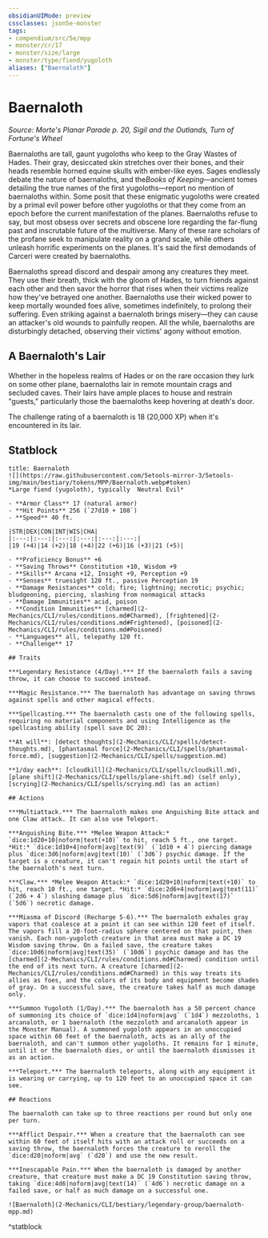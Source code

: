 ```yaml
---
obsidianUIMode: preview
cssclasses: json5e-monster
tags:
- compendium/src/5e/mpp
- monster/cr/17
- monster/size/large
- monster/type/fiend/yugoloth
aliases: ["Baernaloth"]
---
```

# Baernaloth
*Source: Morte's Planar Parade p. 20, Sigil and the Outlands, Turn of Fortune's Wheel*  

Baernaloths are tall, gaunt yugoloths who keep to the Gray Wastes of Hades. Their gray, desiccated skin stretches over their bones, and their heads resemble horned equine skulls with ember-like eyes. Sages endlessly debate the nature of baernaloths, and the*Books of Keeping*—ancient tomes detailing the true names of the first yugoloths—report no mention of baernaloths within. Some posit that these enigmatic yugoloths were created by a primal evil power before other yugoloths or that they come from an epoch before the current manifestation of the planes. Baernaloths refuse to say, but most obsess over secrets and obscene lore regarding the far-flung past and inscrutable future of the multiverse. Many of these rare scholars of the profane seek to manipulate reality on a grand scale, while others unleash horrific experiments on the planes. It's said the first demodands of Carceri were created by baernaloths.

Baernaloths spread discord and despair among any creatures they meet. They use their breath, thick with the gloom of Hades, to turn friends against each other and then savor the horror that rises when their victims realize how they've betrayed one another. Baernaloths use their wicked power to keep mortally wounded foes alive, sometimes indefinitely, to prolong their suffering. Even striking against a baernaloth brings misery—they can cause an attacker's old wounds to painfully reopen. All the while, baernaloths are disturbingly detached, observing their victims' agony without emotion.

## A Baernaloth's Lair

Whether in the hopeless realms of Hades or on the rare occasion they lurk on some other plane, baernaloths lair in remote mountain crags and secluded caves. Their lairs have ample places to house and restrain "guests," particularly those the baernaloths keep hovering at death's door.

The challenge rating of a baernaloth is 18 (20,000 XP) when it's encountered in its lair.

## Statblock

```ad-statblock
title: Baernaloth
![](https://raw.githubusercontent.com/5etools-mirror-3/5etools-img/main/bestiary/tokens/MPP/Baernaloth.webp#token)
*Large fiend (yugoloth), typically  Neutral Evil*

- **Armor Class** 17 (natural armor)
- **Hit Points** 256 (`27d10 + 108`)
- **Speed** 40 ft.

|STR|DEX|CON|INT|WIS|CHA|
|:---:|:---:|:---:|:---:|:---:|:---:|
|19 (+4)|14 (+2)|18 (+4)|22 (+6)|16 (+3)|21 (+5)|

- **Proficiency Bonus** +6
- **Saving Throws** Constitution +10, Wisdom +9
- **Skills** Arcana +12, Insight +9, Perception +9
- **Senses** truesight 120 ft., passive Perception 19
- **Damage Resistances** cold; fire; lightning; necrotic; psychic; bludgeoning, piercing, slashing from nonmagical attacks
- **Damage Immunities** acid, poison
- **Condition Immunities** [charmed](2-Mechanics/CLI/rules/conditions.md#Charmed), [frightened](2-Mechanics/CLI/rules/conditions.md#Frightened), [poisoned](2-Mechanics/CLI/rules/conditions.md#Poisoned)
- **Languages** all, telepathy 120 ft.
- **Challenge** 17

## Traits

***Legendary Resistance (4/Day).*** If the baernaloth fails a saving throw, it can choose to succeed instead.

***Magic Resistance.*** The baernaloth has advantage on saving throws against spells and other magical effects.

***Spellcasting.*** The baernaloth casts one of the following spells, requiring no material components and using Intelligence as the spellcasting ability (spell save DC 20):

**At will**: [detect thoughts](2-Mechanics/CLI/spells/detect-thoughts.md), [phantasmal force](2-Mechanics/CLI/spells/phantasmal-force.md), [suggestion](2-Mechanics/CLI/spells/suggestion.md)

**1/day each**: [cloudkill](2-Mechanics/CLI/spells/cloudkill.md), [plane shift](2-Mechanics/CLI/spells/plane-shift.md) (self only), [scrying](2-Mechanics/CLI/spells/scrying.md) (as an action)

## Actions

***Multiattack.*** The baernaloth makes one Anguishing Bite attack and one Claw attack. It can also use Teleport.

***Anguishing Bite.*** *Melee Weapon Attack:* `dice:1d20+10|noform|text(+10)` to hit, reach 5 ft., one target. *Hit:* `dice:1d10+4|noform|avg|text(9)` (`1d10 + 4`) piercing damage plus `dice:3d6|noform|avg|text(10)` (`3d6`) psychic damage. If the target is a creature, it can't regain hit points until the start of the baernaloth's next turn.

***Claw.*** *Melee Weapon Attack:* `dice:1d20+10|noform|text(+10)` to hit, reach 10 ft., one target. *Hit:* `dice:2d6+4|noform|avg|text(11)` (`2d6 + 4`) slashing damage plus `dice:5d6|noform|avg|text(17)` (`5d6`) necrotic damage.

***Miasma of Discord (Recharge 5-6).*** The baernaloth exhales gray vapors that coalesce at a point it can see within 120 feet of itself. The vapors fill a 20-foot-radius sphere centered on that point, then vanish. Each non-yugoloth creature in that area must make a DC 19 Wisdom saving throw. On a failed save, the creature takes `dice:10d6|noform|avg|text(35)` (`10d6`) psychic damage and has the [charmed](2-Mechanics/CLI/rules/conditions.md#Charmed) condition until the end of its next turn. A creature [charmed](2-Mechanics/CLI/rules/conditions.md#Charmed) in this way treats its allies as foes, and the colors of its body and equipment become shades of gray. On a successful save, the creature takes half as much damage only.

***Summon Yugoloth (1/Day).*** The baernaloth has a 50 percent chance of summoning its choice of `dice:1d4|noform|avg` (`1d4`) mezzoloths, 1 arcanaloth, or 1 baernaloth (the mezzoloth and arcanaloth appear in the Monster Manual). A summoned yugoloth appears in an unoccupied space within 60 feet of the baernaloth, acts as an ally of the baernaloth, and can't summon other yugoloths. It remains for 1 minute, until it or the baernaloth dies, or until the baernaloth dismisses it as an action.

***Teleport.*** The baernaloth teleports, along with any equipment it is wearing or carrying, up to 120 feet to an unoccupied space it can see.

## Reactions

The baernaloth can take up to three reactions per round but only one per turn.

***Afflict Despair.*** When a creature that the baernaloth can see within 60 feet of itself hits with an attack roll or succeeds on a saving throw, the baernaloth forces the creature to reroll the `dice:d20|noform|avg` (`d20`) and use the new result.

***Inescapable Pain.*** When the baernaloth is damaged by another creature, that creature must make a DC 19 Constitution saving throw, taking `dice:4d6|noform|avg|text(14)` (`4d6`) necrotic damage on a failed save, or half as much damage on a successful one.

![Baernaloth](2-Mechanics/CLI/bestiary/legendary-group/baernaloth-mpp.md)
```
^statblock